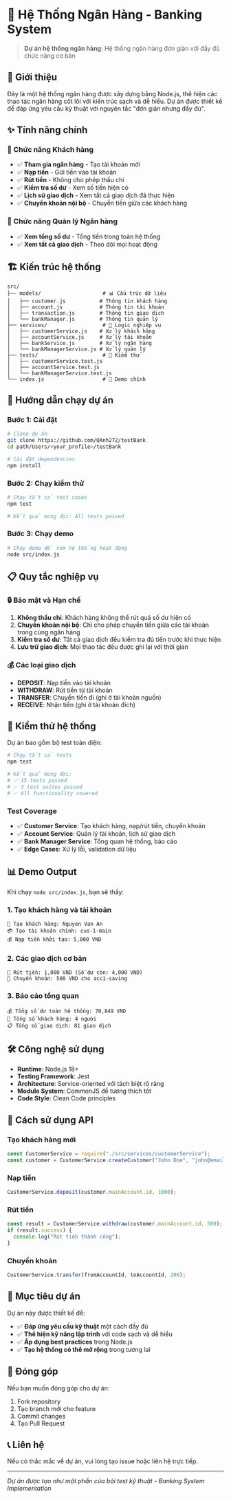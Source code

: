 # 🏦 Hệ Thống Ngân Hàng - Banking System

> **Dự án hệ thống ngân hàng**: Hệ thống ngân hàng đơn giản với đầy đủ chức năng cơ bản

## 📖 Giới thiệu

Đây là một hệ thống ngân hàng được xây dựng bằng Node.js, thể hiện các thao tác ngân hàng cốt lõi với kiến trúc sạch và dễ hiểu. Dự án được thiết kế để đáp ứng yêu cầu kỹ thuật với nguyên tắc "đơn giản nhưng đầy đủ".

## ✨ Tính năng chính

### 👤 Chức năng Khách hàng

- ✅ **Tham gia ngân hàng** - Tạo tài khoản mới
- ✅ **Nạp tiền** - Gửi tiền vào tài khoản
- ✅ **Rút tiền** - Không cho phép thấu chi
- ✅ **Kiểm tra số dư** - Xem số tiền hiện có
- ✅ **Lịch sử giao dịch** - Xem tất cả giao dịch đã thực hiện
- ✅ **Chuyển khoản nội bộ** - Chuyển tiền giữa các khách hàng

### 🏦 Chức năng Quản lý Ngân hàng

- ✅ **Xem tổng số dư** - Tổng tiền trong toàn hệ thống
- ✅ **Xem tất cả giao dịch** - Theo dõi mọi hoạt động

## 🏗️ Kiến trúc hệ thống

```
src/
├── models/                    # 📊 Cấu trúc dữ liệu
│   ├── customer.js           # Thông tin khách hàng
│   ├── account.js            # Thông tin tài khoản
│   ├── transaction.js        # Thông tin giao dịch
│   └── bankManager.js        # Thông tin quản lý
├── services/                  # 🔧 Logic nghiệp vụ
│   ├── customerService.js    # Xử lý khách hàng
│   ├── accountService.js     # Xử lý tài khoản
│   ├── bankService.js        # Xử lý ngân hàng
│   └── bankManagerService.js # Xử lý quản lý
├── tests/                     # 🧪 Kiểm thử
│   ├── customerService.test.js
│   ├── accountService.test.js
│   └── bankManagerService.test.js
└── index.js                   # 🚀 Demo chính
```

## 🚀 Hướng dẫn chạy dự án

### Bước 1: Cài đặt

```bash
# Clone dự án
git clone https://github.com/QAnh272/testBank
cd path/Users/<your_profile>/testBank

# Cài đặt dependencies
npm install
```

### Bước 2: Chạy kiểm thử

```bash
# Chạy tất cả test cases
npm test

# Kết quả mong đợi: All tests passed
```

### Bước 3: Chạy demo

```bash
# Chạy demo để xem hệ thống hoạt động
node src/index.js
```

## 📋 Quy tắc nghiệp vụ

### 🔒 Bảo mật và Hạn chế

1. **Không thấu chi**: Khách hàng không thể rút quá số dư hiện có
2. **Chuyển khoản nội bộ**: Chỉ cho phép chuyển tiền giữa các tài khoản trong cùng ngân hàng
3. **Kiểm tra số dư**: Tất cả giao dịch đều kiểm tra đủ tiền trước khi thực hiện
4. **Lưu trữ giao dịch**: Mọi thao tác đều được ghi lại với thời gian

### 💰 Các loại giao dịch

- **DEPOSIT**: Nạp tiền vào tài khoản
- **WITHDRAW**: Rút tiền từ tài khoản
- **TRANSFER**: Chuyển tiền đi (ghi ở tài khoản nguồn)
- **RECEIVE**: Nhận tiền (ghi ở tài khoản đích)

## 🧪 Kiểm thử hệ thống

Dự án bao gồm bộ test toàn diện:

```bash
# Chạy tất cả tests
npm test

# Kết quả mong đợi:
# ✅ 15 tests passed
# ✅ 3 test suites passed
# ✅ All functionality covered
```

### Test Coverage

- ✅ **Customer Service**: Tạo khách hàng, nạp/rút tiền, chuyển khoản
- ✅ **Account Service**: Quản lý tài khoản, lịch sử giao dịch
- ✅ **Bank Manager Service**: Tổng quan hệ thống, báo cáo
- ✅ **Edge Cases**: Xử lý lỗi, validation dữ liệu

## 📊 Demo Output

Khi chạy `node src/index.js`, bạn sẽ thấy:

### 1. Tạo khách hàng và tài khoản

```
🏦 Tạo khách hàng: Nguyen Van An
💳 Tạo tài khoản chính: cus-1-main
💰 Nạp tiền khởi tạo: 5,000 VND
```

### 2. Các giao dịch cơ bản

```
💸 Rút tiền: 1,000 VND (Số dư còn: 4,000 VND)
🔄 Chuyển khoản: 500 VND cho acc1-saving
```

### 3. Báo cáo tổng quan

```
💰 Tổng số dư toàn hệ thống: 70,849 VND
👥 Tổng số khách hàng: 4 người
📋 Tổng số giao dịch: 81 giao dịch
```

## 🛠️ Công nghệ sử dụng

- **Runtime**: Node.js 18+
- **Testing Framework**: Jest
- **Architecture**: Service-oriented với tách biệt rõ ràng
- **Module System**: CommonJS để tương thích tốt
- **Code Style**: Clean Code principles

## 📝 Cách sử dụng API

### Tạo khách hàng mới

```javascript
const CustomerService = require("./src/services/customerService");
const customer = CustomerService.createCustomer("John Doe", "john@email.com");
```

### Nạp tiền

```javascript
CustomerService.deposit(customer.mainAccount.id, 1000);
```

### Rút tiền

```javascript
const result = CustomerService.withdraw(customer.mainAccount.id, 500);
if (result.success) {
  console.log("Rút tiền thành công");
}
```

### Chuyển khoản

```javascript
CustomerService.transfer(fromAccountId, toAccountId, 200);
```

## 🎯 Mục tiêu dự án

Dự án này được thiết kế để:

- ✅ **Đáp ứng yêu cầu kỹ thuật** một cách đầy đủ
- ✅ **Thể hiện kỹ năng lập trình** với code sạch và dễ hiểu
- ✅ **Áp dụng best practices** trong Node.js
- ✅ **Tạo hệ thống có thể mở rộng** trong tương lai

## 🤝 Đóng góp

Nếu bạn muốn đóng góp cho dự án:

1. Fork repository
2. Tạo branch mới cho feature
3. Commit changes
4. Tạo Pull Request

## 📞 Liên hệ

Nếu có thắc mắc về dự án, vui lòng tạo issue hoặc liên hệ trực tiếp.

---

_Dự án được tạo như một phần của bài test kỹ thuật - Banking System Implementation_
